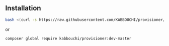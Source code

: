 ## Installation

```bash
bash <(curl -s https://raw.githubusercontent.com/KABBOUCHI/provisioner/master/provisioner-installer.sh)
```

or 

```bash
composer global require kabbouchi/provisioner:dev-master
```